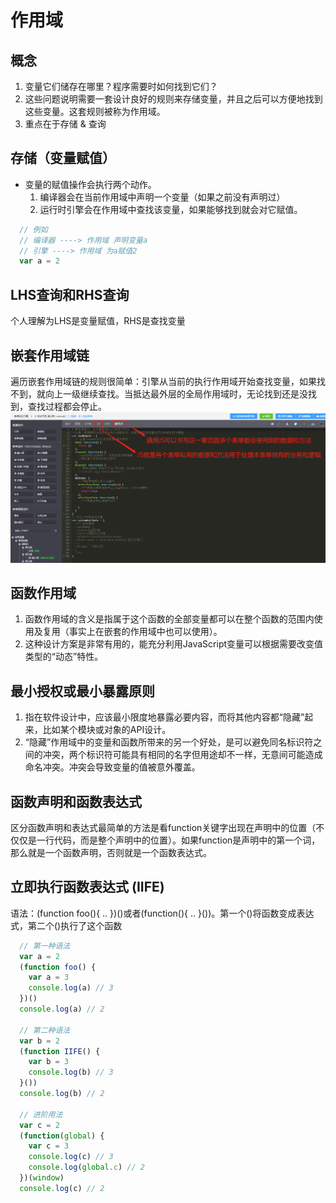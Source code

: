 # 作用域
## 概念
  1. 变量它们储存在哪里？程序需要时如何找到它们？
  2. 这些问题说明需要一套设计良好的规则来存储变量，并且之后可以方便地找到这些变量。这套规则被称为作用域。
  3. 重点在于存储 & 查询

## 存储（变量赋值）
  + 变量的赋值操作会执行两个动作。
    1. 编译器会在当前作用域中声明一个变量（如果之前没有声明过）
    2. 运行时引擎会在作用域中查找该变量，如果能够找到就会对它赋值。
``` js 
  // 例如 
  // 编译器 ----> 作用域 声明变量a
  // 引擎 ----> 作用域 为a赋值2
  var a = 2
```
## LHS查询和RHS查询
  个人理解为LHS是变量赋值，RHS是查找变量

## 嵌套作用域链
  遍历嵌套作用域链的规则很简单：引擎从当前的执行作用域开始查找变量，如果找不到，就向上一级继续查找。当抵达最外层的全局作用域时，无论找到还是没找到，查找过程都会停止。
  ![picture 2](../../images/04.png)  

## 函数作用域
  1. 函数作用域的含义是指属于这个函数的全部变量都可以在整个函数的范围内使用及复用（事实上在嵌套的作用域中也可以使用）。
  2. 这种设计方案是非常有用的，能充分利用JavaScript变量可以根据需要改变值类型的“动态”特性。

## 最小授权或最小暴露原则
  1. 指在软件设计中，应该最小限度地暴露必要内容，而将其他内容都“隐藏”起来，比如某个模块或对象的API设计。 
  2. “隐藏”作用域中的变量和函数所带来的另一个好处，是可以避免同名标识符之间的冲突，两个标识符可能具有相同的名字但用途却不一样，无意间可能造成命名冲突。冲突会导致变量的值被意外覆盖。
  
## 函数声明和函数表达式
  区分函数声明和表达式最简单的方法是看function关键字出现在声明中的位置（不仅仅是一行代码，而是整个声明中的位置）。如果function是声明中的第一个词，那么就是一个函数声明，否则就是一个函数表达式。
  
## 立即执行函数表达式 (IIFE)
  语法：(function foo(){ .. })()或者(function(){ .. }())。第一个()将函数变成表达式，第二个()执行了这个函数
``` js 
  // 第一种语法
  var a = 2
  (function foo() {
    var a = 3
    console.log(a) // 3
  })()
  console.log(a) // 2

  // 第二种语法
  var b = 2
  (function IIFE() {
    var b = 3
    console.log(b) // 3
  }())
  console.log(b) // 2

  // 进阶用法
  var c = 2
  (function(global) {
    var c = 3
    console.log(c) // 3
    console.log(global.c) // 2
  })(window)
  console.log(c) // 2
```